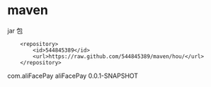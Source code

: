 # maven
jar 包


		<repository>
			<id>544845389</id>
			<url>https://raw.github.com/544845389/maven/hou/</url>
		</repository>
    
    
<!--  支付宝当面付 -->
<dependency>
	<groupId>com.aliFacePay</groupId>
	<artifactId>aliFacePay</artifactId>
	<version>0.0.1-SNAPSHOT</version>
</dependency>
